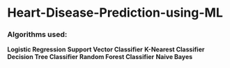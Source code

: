 # Heart-Disease-Prediction-using-ML
### Algorithms used:
**Logistic Regression**
**Support Vector Classifier**
**K-Nearest Classifier**
**Decision Tree Classifier**
**Random Forest Classifier**
**Naive Bayes**
